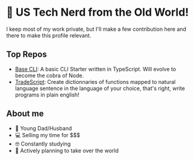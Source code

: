 # 🐺 US Tech Nerd from the Old World!
I keep most of my work private, but I'll make a few contribution here and there to make this profile relevant.

## Top Repos
- [Base CLI](https://github.com/glemiere/base-cli): A basic CLI Starter written in TypeScript. Will evolve to become the cobra of Node.
- [TradeScript](https://github.com/glemiere/TradeScript): Create dictionnaries of functions mapped to natural language sentence in the language of your choice, that's right, write programs in plain english!

## About me
- 🥵 Young Dad/Husband
- 💻 Selling my time for $$$
- 🤓 Constantly studying
- 👑 Actively planning to take over the world
